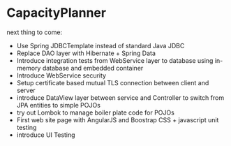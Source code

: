 # CapacityPlanner
next thing to come:
- Use Spring JDBCTemplate instead of standard Java JDBC
- Replace DAO layer with Hibernate + Spring Data
- Introduce integration tests from WebService layer to database using in-memory database and embedded container
- Introduce WebService security
- Setup certificate based mutual TLS connection between client and server
- introduce DataView layer between service and Controller to switch from JPA entities to simple POJOs
- try out Lombok to manage boiler plate code for POJOs
- First web site page with AngularJS and Boostrap CSS + javascript unit testing
- introduce UI Testing
